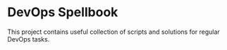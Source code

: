 # DevOps Spellbook
This project contains useful collection of scripts and solutions for regular DevOps tasks.